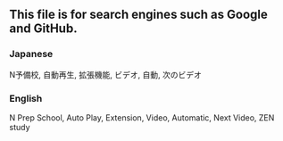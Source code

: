 ## This file is for search engines such as Google and GitHub.

### Japanese

N予備校, 自動再生, 拡張機能, ビデオ, 自動, 次のビデオ

### English

N Prep School, Auto Play, Extension, Video, Automatic, Next Video, ZEN study
